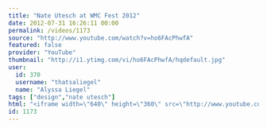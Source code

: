```yaml
---
title: "Nate Utesch at WMC Fest 2012"
date: 2012-07-31 16:26:11 00:00
permalink: /videos/1173
source: "http://www.youtube.com/watch?v=ho6FAcPhwfA"
featured: false
provider: "YouTube"
thumbnail: "http://i1.ytimg.com/vi/ho6FAcPhwfA/hqdefault.jpg"
user:
  id: 370
  username: "thatsaliegel"
  name: "Alyssa Liegel"
tags: ["design","nate utesch"]
html: "<iframe width=\"640\" height=\"360\" src=\"http://www.youtube.com/embed/ho6FAcPhwfA?wmode=transparent&fs=1&feature=oembed\" frameborder=\"0\" allowfullscreen></iframe>"
id: 1173
---
```


